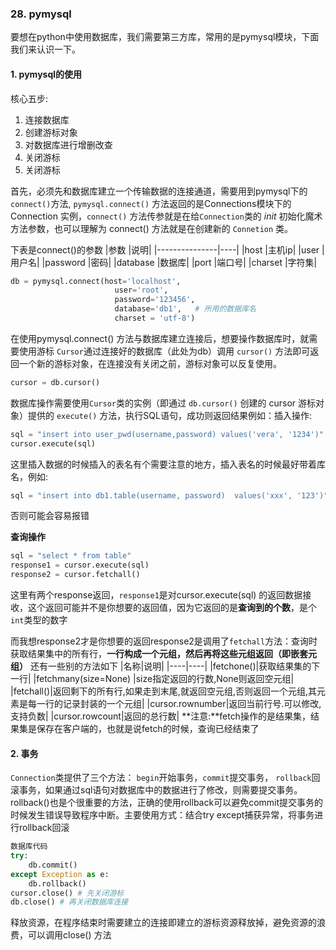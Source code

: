 ### 28. pymysql
要想在python中使用数据库，我们需要第三方库，常用的是pymysql模块，下面我们来认识一下。

#### 1. pymysql的使用
核心五步:
1. 连接数据库
2. 创建游标对象
3. 对数据库进行增删改查
4. 关闭游标
5. 关闭游标


首先，必须先和数据库建立一个传输数据的连接通道，需要用到pymysql下的`connect()`方法, `pymysql.connect()` 方法返回的是Connections模块下的Connection 实例，`connect()` 方法传参就是在给`Connection`类的 _init_ 初始化魔术方法参数，也可以理解为 connect() 方法就是在创建新的 `Connetion` 类。

下表是connect()的参数
|参数      |说明|
|---------------|----|
|host      |主机ip|
|user      |用户名|
|password  |密码|
|database  |数据库|
|port      |端口号|
|charset   |字符集|

```python
db = pymysql.connect(host='localhost', 
　　　　　　　　　　　　　　user='root',
　　　　　　　　　　　　　　password='123456', 
　　　　　　　　　　　　　　database='db1',   # 所用的数据库名
　　　　　　　　　　　　　　charset = 'utf-8')
```
在使用pymysql.connect() 方法与数据库建立连接后，想要操作数据库时，就需要使用游标 `Cursor`通过连接好的数据库（此处为db）调用 `cursor()` 方法即可返回一个新的游标对象，在连接没有关闭之前，游标对象可以反复使用。
```python
cursor = db.cursor()
```
数据库操作需要使用`Cursor`类的实例（即通过 `db.cursor()` 创建的 cursor 游标对象）提供的 `execute()` 方法，执行SQL语句，成功则返回结果
​例如：插入操作:
```python
sql = "insert into user_pwd(username,password) values('vera', '1234')" 
cursor.execute(sql)
```
这里插入数据的时候插入的表名有个需要注意的地方，插入表名的时候最好带着库名，例如:
```python
sql = "insert into db1.table(username, password)  values('xxx', '123')"
```
否则可能会容易报错

**查询操作**
```python
sql = "select * from table"
response1 = cursor.execute(sql)
response2 = cursor.fetchall()
```
这里有两个response返回，`response1`是对cursor.execute(sql) 的返回数据接收，这个返回可能并不是你想要的返回值，因为它返回的是**查询到的个数**，是个`int`类型的数字

而我想response2才是你想要的返回response2是调用了`fetchall`方法：查询时获取结果集中的所有行，**一行构成一个元组，然后再将这些元组返回（即嵌套元组）**
还有一些别的方法如下
|名称|说明|
|----|----|
|fetchone()|获取结果集的下一行|
|fetchmany(size=None)	|size指定返回的行数,None则返回空元组|
|fetchall()|返回剩下的所有行,如果走到末尾,就返回空元组,否则返回一个元组,其元素是每一行的记录封装的一个元组|
|cursor.rownumber|返回当前行号.可以修改,支持负数|
|cursor.rowcount|返回的总行数|
**注意:**fetch操作的是结果集，结果集是保存在客户端的，也就是说fetch的时候，查询已经结束了

#### 2. 事务
`Connection`类提供了三个方法： `begin`开始事务，`commit`提交事务， `rollback`回滚事务，如果通过sql语句对数据库中的数据进行了修改，则需要提交事务。
rollback()也是个很重要的方法，正确的使用rollback可以避免commit提交事务的时候发生错误导致程序中断。主要使用方式：结合try except捕获异常，将事务进行rollback回滚

```python
数据库代码
try:	
 	db.commit()
except Exception as e:
 	db.rollback()
cursor.close() # 先关闭游标
db.close() # 再关闭数据库连接
```
释放资源，在程序结束时需要建立的连接即建立的游标资源释放掉，避免资源的浪费，可以调用close() 方法
